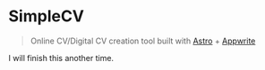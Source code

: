 # SimpleCV
> Online CV/Digital CV creation tool built with [Astro](https://astro.build/) + [Appwrite](https://appwrite.io/)

I will finish this another time.